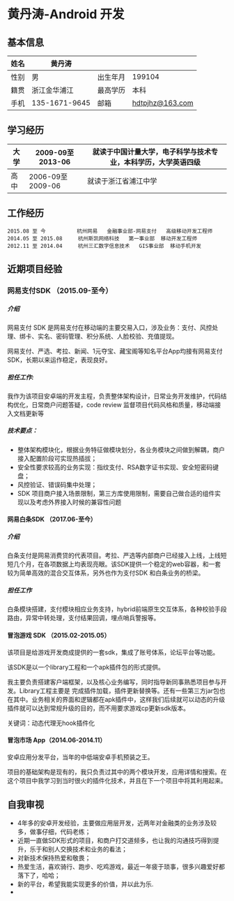# 黄丹涛-Android 开发
## 基本信息

| 姓名 | 黄丹涛 |||
---| --- |---|---
|  性别 | 男 | 出生年月 | 199104  |
|  籍贯 | 浙江金华浦江 | 最高学历 | 本科 | 
|  手机 | 135-1671-9645 | 邮箱 | hdtpjhz@163.com | 

## 学习经历

| 大学 | 2009-09至2013-06 | 就读于中国计量大学，电子科学与技术专业，本科学历，大学英语四级|
--- | --- | --- |
| 高中 | 2006-09至2009-06 | 就读于浙江省浦江中学

## 工作经历
    
    2015.08 至 今          杭州网易   金融事业部-网易支付   高级移动开发工程师
    2014.05 至 2015.08     杭州斯凯网络科技   第一事业部  移动开发工程师
    2012.11 至 2014.04     杭州三汇数字信息技术   GIS事业部  移动手机开发

## 近期项目经验

### 网易支付SDK （2015.09-至今）

##### 介绍
网易支付 SDK 是网易支付在移动端的主要交易入口，涉及业务：支付、风控处理、绑卡、实名、密码管理、积分系统、人脸校验、充值提现。

网易支付、严选、考拉、新闻、1元夺宝、藏宝阁等知名平台App均接有网易支付 SDK，长期以来运作稳定，表现良好。

##### 担任工作:

我作为该项目安卓端的开发主程，负责整体架构设计，日常业务开发维护，代码结构优化，日常商户问题答疑，code review 监督项目代码风格和质量，移动端接入文档更新等

##### 技术要点：
- 整体架构模块化，根据业务特征做模块划分，各业务模块之间做到解耦，商户接入配置阶段可实现热插拔；
- 安全性要求较高的业务实现：指纹支付、RSA数字证书实现、安全短密码键盘；
- 风控验证、错误码集中处理；
- SDK 项目商户接入场景限制，第三方库使用限制，需要自己做合适的组件实现以及考虑外界接入时候的兼容性问题

#### 网易白条SDK （2017.06-至今）

##### 介绍
白条支付是网易消费贷的代表项目。考拉、严选等内部商户已经接入上线，上线短短几个月，在各项数据上均表现亮眼。该SDK提供一个稳定的web容器，和一套较为简单高效的混合交互体系，另外也作为支付SDK 和白条业务的桥梁。

##### 担任工作
白条模块搭建，支付模块相应业务支持，hybrid前端原生交互体系，各种校验手段路由，异常中转处理，支付结果回调，埋点哨兵警报等。

#### 冒泡游戏 SDK （2015.02-2015.05）
该项目是给游戏开发商成提供的一套sdk，集成了账号体系，论坛平台等功能。

该SDK是以一个library工程和一个apk插件包的形式提供。

我主要负责搭建客户端框架，以及核心业务编写，同时指导新同事熟悉项目参与开发。Library工程主要是 完成插件加载，插件更新替换等。还有一些第三方jar包也在其中。业务相关的界面和逻辑都在apk插件中，这样我们后续就可以动态的升级插件就可以达到常规升级的目的，而不用要求游戏cp更新sdk版本。

关键词：动态代理无hook插件化

#### 冒泡市场 App（2014.06-2014.11）
安卓应用分发平台，当年的中低端安卓手机预装之王。

项目的基础架构是现有的，我只负责过其中的两个模块开发，应用详情和搜索。在这个项目中我学习到当时很火的插件化技术，并且在下一个项目中将其利用起来。

## 自我审视

- 4年多的安卓开发经验，主要做应用层开发，近两年对金融类的业务涉及较多，做事仔细，代码老练；
- 近期一直做SDK形式的项目，和商户打交道频多，也让我的沟通技巧得到提升，乐于和别人交换技术和业务的看法；
- 对新技术保持热爱和敬畏；
- 热爱生活，喜欢骑行、跑步、吃鸡游戏，最近一年疲于琐事，很多兴趣爱好都落下了，哈哈；
- 新的平台，希望我能实现更多的价值，并以此为乐.
-

> 
